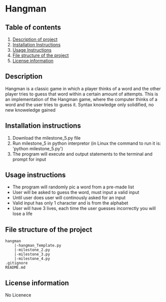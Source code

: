 # Hangman

## Table of contents
1. [Description of project](#description)
2. [Installation Instructions](#installation-instructions)
3. [Usage Instructions](#usage-instructions)
4. [File structure of the project](#file-structure-of-the-project)
5. [License information](#license-information)


## Description
Hangman is a classic game in which a player thinks of a word and the other player tries to guess that word within a certain amount of attempts.
This is an implementation of the Hangman game, where the computer thinks of a word and the user tries to guess it. 
Syntax knowledge only solidified, no new knoweledge gained

## Installation instructions
1. Download the milestone_5.py file
2. Run milestone_5 in python interpretor (in Linux the command to run it is: 'python milestone_5.py') 
3. The program will execute and output statements to the terminal and prompt for input

## Usage instructions
- The program will randomly pic a word from a pre-made list
- User will be asked to guess the word, must input a valid input
- Until user does user will continously asked for an input
- Valid input has only 1 character and is from the alphabet
- User will have 3 lives, each time the user guesses incorrectly you will lose a life

## File structure of the project
    hangman
        |-hangman_Template.py
        |-milestone_2.py
        |-milestone_3.py
        |-milestone_4.py
    .gitignore
    README.md

## License information
No Licenece